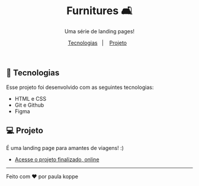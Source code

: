 <h1 align="center"> Furnitures 🛋 </h1>

<p align="center">
Uma série de landing pages! <br>  
</p>

<p align="center">
  <a href="#-tecnologias">Tecnologias</a>&nbsp;&nbsp;&nbsp;|&nbsp;&nbsp;&nbsp;
  <a href="#-projeto">Projeto</a>&nbsp;&nbsp;&nbsp;
</p>
<br>

## 🚀 Tecnologias

Esse projeto foi desenvolvido com as seguintes tecnologias:

- HTML e CSS
- Git e Github
- Figma

## 💻 Projeto

É uma landing page para amantes de viagens! :)
- [Acesse o projeto finalizado, online](https://paulakoppe.github.io/lp-furniture//)

---

Feito com ♥ por paula koppe
